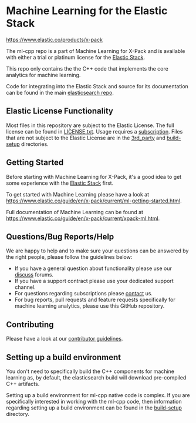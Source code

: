 # Machine Learning for the Elastic Stack

<https://www.elastic.co/products/x-pack>

The ml-cpp repo is a part of Machine Learning for X-Pack and is available with
either a trial or platinum license for the
[Elastic Stack](https://www.elastic.co/products).

This repo only contains the the C++ code that implements the core analytics for
machine learning.

Code for integrating into the Elastic Stack and source for its documentation can
be found in the main
[elasticsearch repo](https://github.com/elastic/elasticsearch).

## Elastic License Functionality

Most files in this repository are subject to the Elastic License. The full
license can be found in [LICENSE.txt](LICENSE.txt). Usage requires a
[subscription](https://www.elastic.co/subscriptions). Files that are not
subject to the Elastic License are in the [3rd_party](3rd_party) and
[build-setup](build-setup) directories.

## Getting Started

Before starting with Machine Learning for X-Pack, it's a good idea to get some
experience with the
[Elastic Stack](https://www.elastic.co/guide/en/elastic-stack/current/index.html)
first.

To get started with Machine Learning please have a look at
<https://www.elastic.co/guide/en/x-pack/current/ml-getting-started.html>.

Full documentation of Machine Learning can be found at
<https://www.elastic.co/guide/en/x-pack/current/xpack-ml.html>.

## Questions/Bug Reports/Help

We are happy to help and to make sure your questions can be answered by the
right people, please follow the guidelines below:

* If you have a general question about functionality please use our
  [discuss](https://discuss.elastic.co/c/x-pack) forums.
* If you have a support contract please use your dedicated support channel.
* For questions regarding subscriptions please
  [contact](https://www.elastic.co/subscriptions#request-info) us.
* For bug reports, pull requests and feature requests specifically for machine
  learning analytics, please use this GitHub repository.

## Contributing

Please have a look at our [contributor guidelines](CONTRIBUTING.md).

## Setting up a build environment

You don't need to specifically build the C++ components for machine learning as,
by default, the elasticsearch build will download pre-compiled C++ artifacts.

Setting up a build environment for ml-cpp native code is complex. If you are
specifically interested in working with the ml-cpp code, then information
regarding setting up a build environment can be found in the
[build-setup](build-setup) directory.

